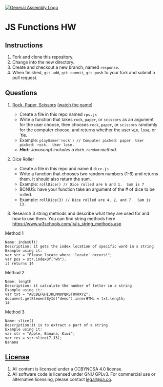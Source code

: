 [![General Assembly Logo](https://camo.githubusercontent.com/1a91b05b8f4d44b5bbfb83abac2b0996d8e26c92/687474703a2f2f692e696d6775722e636f6d2f6b6538555354712e706e67)](https://generalassemb.ly/education/web-development-immersive)

# JS Functions HW

## Instructions

1. Fork and clone this repository.
1. Change into the new directory.
1. Create and checkout a new branch, named `response`.
1. When finished, `git add`, `git commit`, `git push` to your fork and submit a pull request.

## Questions

1. [Rock, Paper, Scissors](https://en.wikipedia.org/wiki/Rock%E2%80%93paper%E2%80%93scissors) ([watch the game](https://www.youtube.com/watch?v=JtcHmiAcbZc))
    - Create a file in this repo named `rps.js`
    - Write a function that takes `rock`, `paper`, or `scissors` as an argument for the user choose, then chooses `rock`, `paper`, or `scissors` randomly for the computer choose, and returns whether the user `win`, `lose`, or `tie.
    - Example: `playGame('rock') // Computer picked: paper. User picked: rock.  User lose.`
    - _**Hint:** Javascript includes a `Math.random` method._

2. Dice Roller
    - Create a file in this repo and name it `dice.js`
    - Write a function that chooses two random numbers (1-6) and returns them. It should also return the sum.
    - Example: `rollDice() // Dice rolled are 6 and 1.  Sum is 7`
    - BONUS: have your function take an argument of the # of dice to be rolled.
    - Example: `rollDice(3) // Dice rolled are 4, 2, and 7.  Sum is 13.`

3.  Research 3 string methods and describe what they are used for and how to use them.  You can find string methods here https://www.w3schools.com/js/js_string_methods.asp

Method 1
```
Name: indexOf()
Description: it gets the index location of specific word in a string
Example using it:
var str = "Please locate where 'locate' occurs!";
var pos = str.indexOf("wh");
it returns 14
```

Method 2
```
Name: length
Description: it calculate the number of letter in a string
Example using it:
var txt = "ABCDEFGHIJKLMNOPQRSTUVWXYZ";
document.getElementById("demo").innerHTML = txt.length;
14
```

Method 3
```
Name: slice()
Description:it is to extract a part of a string
Example using it:
var str = "Apple, Banana, Kiwi";
var res = str.slice(7,13);
Banana
```

## [License](LICENSE)

1. All content is licensed under a CC­BY­NC­SA 4.0 license.
1. All software code is licensed under GNU GPLv3. For commercial use or
    alternative licensing, please contact legal@ga.co.
